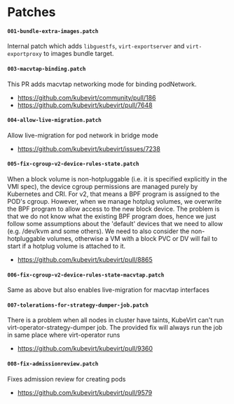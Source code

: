 # Patches

#### `001-bundle-extra-images.patch`

Internal patch which adds `libguestfs`, `virt-exportserver` and `virt-exportproxy`
to images bundle target.

#### `003-macvtap-binding.patch`

This PR adds macvtap networking mode for binding podNetwork.

- https://github.com/kubevirt/community/pull/186
- https://github.com/kubevirt/kubevirt/pull/7648

#### `004-allow-live-migration.patch`

Allow live-migration for pod network in bridge mode

- https://github.com/kubevirt/kubevirt/issues/7238

#### `005-fix-cgroup-v2-device-rules-state.patch`

When a block volume is non-hotpluggable (i.e. it is specified explicitly in the VMI spec), the device cgroup permissions are managed purely by Kubernetes and CRI. For v2, that means a BPF program is assigned to the POD's cgroup. However, when we manage hotplug volumes, we overwrite the BPF program to allow access to the new block device. The problem is that we do not know what the existing BPF program does, hence we just follow some assumptions about the 'default' devices that we need to allow (e.g. /dev/kvm and some others). We need to also consider the non-hotpluggable volumes, otherwise a VM with a block PVC or DV will fail to start if a hotplug volume is attached to it.

- https://github.com/kubevirt/kubevirt/pull/8865

#### `006-fix-cgroup-v2-device-rules-state-macvtap.patch`

Same as above but also enables live-migration for macvtap interfaces

#### `007-tolerations-for-strategy-dumper-job.patch`

There is a problem when all nodes in cluster have taints, KubeVirt can't run virt-operator-strategy-dumper job.
The provided fix will always run the job in same place where virt-operator runs

- https://github.com/kubevirt/kubevirt/pull/9360

#### `008-fix-admissionreview.patch`

Fixes admission review for creating pods

- https://github.com/kubevirt/kubevirt/pull/9579

